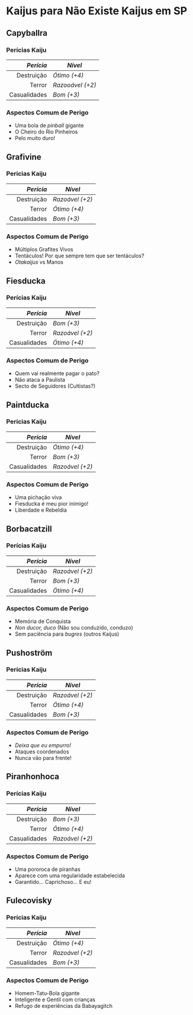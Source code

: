 # Kaijus para Não Existe Kaijus em SP

## Capyballra

### Perícias Kaiju

| ***Perícia*** |  ***Nível***     |
|--------------:|------------------|
| Destruição    | _Ótimo (+4)_     |
| Terror        | _Razooável (+2)_ |
| Casualidades  | _Bom (+3)_       |

### Aspectos Comum de Perigo

+ Uma bola de _pinball_ gigante
+ O Cheiro do Rio Pinheiros
+ Pelo muito duro!

## Grafivine

### Perícias Kaiju

| ***Perícia*** |  ***Nível***     |
|--------------:|------------------|
| Destruição    | _Razoável (+2)_  |
| Terror        | _Ótimo (+4)_     |
| Casualidades  | _Bom (+3)_       |

### Aspectos Comum de Perigo

+ Múltiplos Grafites Vivos
+ Tentáculos! Por que sempre tem que ser tentáculos?
+ _Otakaijus_ vs Manos

## Fiesducka

### Perícias Kaiju

| ***Perícia*** |  ***Nível***     |
|--------------:|------------------|
| Destruição    | _Bom (+3)_       |
| Terror        | _Razoável (+2)_  |
| Casualidades  | _Ótimo (+4)_     |

### Aspectos Comum de Perigo

+ Quem vai realmente pagar o pato?
+ Não ataca a Paulista
+ Secto de Seguidores (Cultistas?)

## Paintducka

### Perícias Kaiju

| ***Perícia*** |  ***Nível***     |
|--------------:|------------------|
| Destruição    | _Ótimo (+4)_     |
| Terror        | _Bom (+3)_       |
| Casualidades  | _Razoável (+2)_  |

### Aspectos Comum de Perigo

+ Uma pichação viva
+ Fiesducka é meu pior inimigo!
+ Liberdade e Rebeldia

## Borbacatzill

### Perícias Kaiju

| ***Perícia*** |  ***Nível***     |
|--------------:|------------------|
| Destruição    | _Razoável (+2)_  |
| Terror        | _Bom (+3)_       |
| Casualidades  | _Ótimo (+4)_     |

### Aspectos Comum de Perigo

+ Memória de Conquista
+ _Non ducor, duco_ (Não sou conduzido, conduzo)
+ Sem paciência para _bugres_ (outros Kaijus)

## Pushoström

### Perícias Kaiju

| ***Perícia*** |  ***Nível***     |
|--------------:|------------------|
| Destruição    | _Razoável (+2)_  |
| Terror        | _Ótimo (+4)_     |
| Casualidades  | _Bom (+3)_       |

### Aspectos Comum de Perigo

+ _Deixa que eu empurro!_
+ Ataques coordenados
+ Nunca vão para frente!

## Piranhonhoca

### Perícias Kaiju

| ***Perícia*** |  ***Nível***     |
|--------------:|------------------|
| Destruição    | _Bom (+3)_       |
| Terror        | _Ótimo (+4)_     |
| Casualidades  | _Razoável (+2)_  |

### Aspectos Comum de Perigo

+ Uma pororoca de piranhas
+ Aparece com uma regularidade estabelecida
+ Garantido... Caprichoso... E eu!

## Fulecovisky

### Perícias Kaiju

| ***Perícia*** |  ***Nível***     |
|--------------:|------------------|
| Destruição    | _Ótimo (+4)_     |
| Terror        | _Razoável (+2)_  |
| Casualidades  | _Bom (+3)_       |

### Aspectos Comum de Perigo

+ Homem-Tatu-Bola gigante
+ Inteligente e Gentil com crianças
+ Refugo de experiências da Babayagitch

